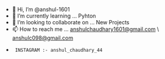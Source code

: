 - 👋 Hi, I’m @anshul-1601
- 🌱 I’m currently learning ... Pyhton
- 💞️ I’m looking to collaborate on ... New Projects 
- 📫 How to reach me ... anshulchaudhary1601@gmail.com \ anshulc098@gmail.com 
-      INSTAGRAM :- anshul_chaudhary_44

<!---
anshul-1601/anshul-1601 is a ✨ special ✨ repository because its `README.md` (this file) appears on your GitHub profile.
You can click the Preview link to take a look at your changes.
--->
